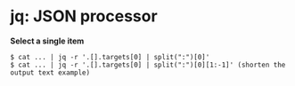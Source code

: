 jq: JSON processor
====

**Select a single item**

    $ cat ... | jq -r '.[].targets[0] | split(":")[0]'
    $ cat ... | jq -r '.[].targets[0] | split(":")[0][1:-1]' (shorten the output text example)
    
